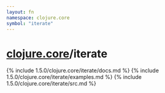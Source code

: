 ```yaml
---
layout: fn
namespace: clojure.core
symbol: "iterate"
---
```


# [clojure.core](../)/iterate

{% include 1.5.0/clojure.core/iterate/docs.md %}
{% include 1.5.0/clojure.core/iterate/examples.md %}
{% include 1.5.0/clojure.core/iterate/src.md %}

